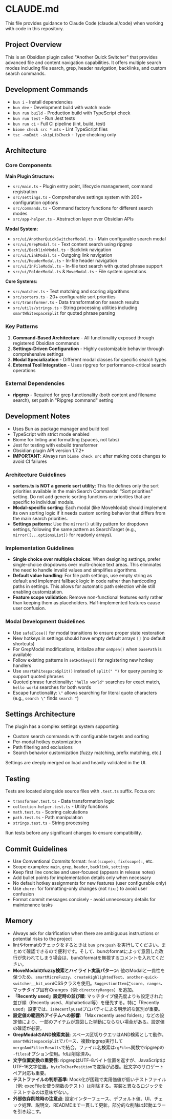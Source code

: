 # CLAUDE.md

This file provides guidance to Claude Code (claude.ai/code) when working with code in this repository.

## Project Overview

This is an Obsidian plugin called "Another Quick Switcher" that provides advanced file and content navigation capabilities. It offers multiple search modes including file search, grep, header navigation, backlinks, and custom search commands.

## Development Commands

- `bun i` - Install dependencies
- `bun dev` - Development build with watch mode
- `bun run build` - Production build with TypeScript check
- `bun run test` - Run Jest tests
- `bun run ci` - Full CI pipeline (lint, build, test)
- `biome check src *.mts` - Lint TypeScript files
- `tsc -noEmit -skipLibCheck` - Type checking only

## Architecture

### Core Components

**Main Plugin Structure:**
- `src/main.ts` - Plugin entry point, lifecycle management, command registration
- `src/settings.ts` - Comprehensive settings system with 200+ configuration options
- `src/commands.ts` - Command factory functions for different search modes
- `src/app-helper.ts` - Abstraction layer over Obsidian APIs

**Modal System:**
- `src/ui/AnotherQuickSwitcherModal.ts` - Main configurable search modal
- `src/ui/GrepModal.ts` - Text content search using ripgrep
- `src/ui/BacklinkModal.ts` - Backlink navigation
- `src/ui/LinkModal.ts` - Outgoing link navigation  
- `src/ui/HeaderModal.ts` - In-file header navigation
- `src/ui/InFileModal.ts` - In-file text search with quoted phrase support
- `src/ui/FolderModal.ts` & `MoveModal.ts` - File system operations

**Core Systems:**
- `src/matcher.ts` - Text matching and scoring algorithms
- `src/sorters.ts` - 20+ configurable sort priorities
- `src/transformer.ts` - Data transformation for search results
- `src/utils/strings.ts` - String processing utilities including `smartWhitespaceSplit` for quoted phrase parsing

### Key Patterns

1. **Command-Based Architecture** - All functionality exposed through registered Obsidian commands
2. **Settings-Driven Configuration** - Highly customizable behavior through comprehensive settings
3. **Modal Specialization** - Different modal classes for specific search types
4. **External Tool Integration** - Uses ripgrep for performance-critical search operations

### External Dependencies

- **ripgrep** - Required for grep functionality (both content and filename search), set path in "Ripgrep command" setting

## Development Notes

- Uses Bun as package manager and build tool
- TypeScript with strict mode enabled
- Biome for linting and formatting (spaces, not tabs)
- Jest for testing with esbuild transformer
- Obsidian plugin API version 1.7.2+
- **IMPORTANT**: Always run `biome check src` after making code changes to avoid CI failures

### Architecture Guidelines

- **sorters.ts is NOT a generic sort utility**: This file defines only the sort priorities available in the main Search Commands' "Sort priorities" setting. Do not add generic sorting functions or priorities that are specific to individual modals.
- **Modal-specific sorting**: Each modal (like MoveModal) should implement its own sorting logic if it needs custom sorting behavior that differs from the main search priorities.
- **Settings patterns**: Use the `mirror()` utility pattern for dropdown settings, following the same pattern as SearchTarget (e.g., `mirror([...optionsList])` for readonly arrays).

### Implementation Guidelines

- **Single choice over multiple choices**: When designing settings, prefer single-choice dropdowns over multi-choice text areas. This eliminates the need to handle invalid values and simplifies algorithms.
- **Default value handling**: For file path settings, use empty string as default and implement fallback logic in code rather than hardcoding paths in settings. This allows for automatic path selection while still enabling customization.
- **Feature scope validation**: Remove non-functional features early rather than keeping them as placeholders. Half-implemented features cause user confusion.

### Modal Development Guidelines

- Use `safeClose()` for modal transitions to ensure proper state restoration
- New hotkeys in settings should have empty default arrays `[]` (no default shortcuts)
- For GrepModal modifications, initialize after `onOpen()` when `basePath` is available
- Follow existing patterns in `setHotkeys()` for registering new hotkey handlers
- Use `smartWhitespaceSplit()` instead of `split(" ")` for query parsing to support quoted phrases
- Quoted phrase functionality: `"hello world"` searches for exact match, `hello world` searches for both words
- Escape functionality: `\"` allows searching for literal quote characters (e.g., `search \"` finds `search "`)

## Settings Architecture

The plugin has a complex settings system supporting:
- Custom search commands with configurable targets and sorting
- Per-modal hotkey customization
- Path filtering and exclusions
- Search behavior customization (fuzzy matching, prefix matching, etc.)

Settings are deeply merged on load and heavily validated in the UI.

## Testing

Tests are located alongside source files with `.test.ts` suffix. Focus on:
- `transformer.test.ts` - Data transformation logic
- `collection-helper.test.ts` - Utility functions
- `math.test.ts` - Scoring calculations
- `path.test.ts` - Path manipulation
- `strings.test.ts` - String processing

Run tests before any significant changes to ensure compatibility.

## Commit Guidelines

- Use Conventional Commits format: `feat(scope):`, `fix(scope):`, etc.
- Scope examples: `main`, `grep`, `header`, `backlink`, `settings`
- Keep first line concise and user-focused (appears in release notes)
- Add bullet points for implementation details only when necessary
- No default hotkey assignments for new features (user configurable only)
- Use `chore:` for formatting-only changes (not `fix:`) to avoid user confusion
- Format commit messages concisely - avoid unnecessary details for maintenance tasks

## Memory

- Always ask for clarification when there are ambiguous instructions or potential risks to the project
- lintやformatのチェックをするときは `bun pre:push` を実行してください。まとめて確認できるので便利です。そして、bunのformatによって意図した改行が失われてしまう場合は、bunのformatを無視するコメントを入れてください。
- **MoveModalのfuzzy検索とハイライト実装パターン**: 他のModalと一貫性を保つため、`smartMicroFuzzy`、`createHighlightedText`、`another-quick-switcher__hit_word`CSSクラスを使用。`SuggestionItem`に`score`、`ranges`、マッチタイプ固有のranges（例: `directoryRanges`）を追加。
- **「Recently used」設定時の並び順**: マッチタイプ優先度よりも設定された並び順（Recently used、Alphabetical等）を優先する。特に「Recently used」設定では、`isRecentlyUsed`プロパティによる明示的な区別が重要。
- **設定値の範囲外アイテムへの影響**: 「Max recently used folders」などの設定値により、一部のアイテムが意図した挙動にならない場合がある。設定値の確認が必要。
- **GrepModalのAND検索実装**: スペース区切りクエリはAND検索として動作。`smartWhitespaceSplit`でパース、複数ripgrep実行して`mergeAndFilterResults`で結合。ファイル名検索は`rgFiles`関数でripgrepの`--files`オプション使用。fdは削除済み。
- **文字位置変換の重要性**: ripgrepはUTF-8バイト位置を返すが、JavaScriptはUTF-16文字位置。`byteToCharPosition`で変換が必要。絵文字のサロゲートペア対応も重要。
- **テストファイルの判断基準**: Mock化が困難で実用価値が低いテストファイル（例: execFileを使う関数のテスト）は削除する。実装と異なるロジックをテストするのは意味がない。
- **外部依存削除時の注意点**: 設定インターフェース、デフォルト値、UI、チェック処理、説明文、READMEまで一貫して更新。部分的な削除は起動エラーを引き起こす。